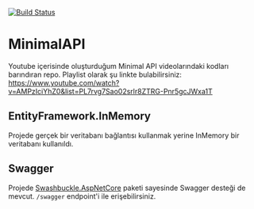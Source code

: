 [![Build Status](https://travis-ci.org/sonergonul/MinimalAPI.svg?branch=master)](https://travis-ci.org/sonergonul/MinimalAPI)

MinimalAPI
=========

Youtube içerisinde oluşturduğum Minimal API videolarındaki kodları barındıran repo. Playlist olarak şu linkte bulabilirsiniz: https://www.youtube.com/watch?v=AMPzIciYhZ0&list=PL7rvg7Sao02srlr8ZTRG-Pnr5gcJWxa1T

EntityFramework.InMemory
-----

Projede gerçek bir veritabanı bağlantısı kullanmak yerine InMemory bir veritabanı kullanıldı. 

Swagger
-----

Projede [Swashbuckle.AspNetCore](https://www.nuget.org/packages/Swashbuckle.AspNetCore) paketi sayesinde Swagger desteği de mevcut. `/swagger` endpoint'i ile erişebilirsiniz.
